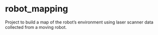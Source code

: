 # robot_mapping
Project to build a map of the robot’s environment using laser scanner data collected from a moving robot.
